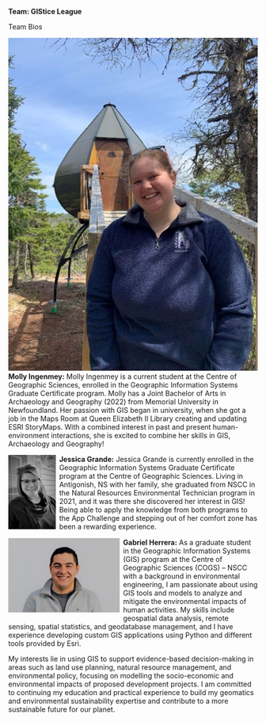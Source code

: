 **Team: GIStice League**

Team Bios

<img src="../images/molly.jpg" style="height=100px; margin:0 .5em .25em 0; float: left;" /> **Molly Ingenmey:** Molly Ingenmey is a current student at the Centre of Geographic Sciences, enrolled in the Geographic Information Systems Graduate Certificate program. Molly has a Joint Bachelor of Arts in Archaeology and Geography (2022) from Memorial University in Newfoundland. Her passion with GIS began in university, when she got a job in the Maps Room at Queen Elizabeth II Library creating and updating ESRI StoryMaps. With a combined interest in past and present human-environment interactions, she is excited to combine her skills in GIS, Archaeology and Geography! <br style="clear:both;" />

<img src="../images/jessica.jpg" style="max-height:150px; margin:0 .5em .25em 0; float: left;" /> **Jessica Grande:** Jessica Grande is currently enrolled in the Geographic Information Systems Graduate Certificate program at the Centre of Geographic Sciences. Living in Antigonish, NS with her family, she graduated from NSCC in the Natural Resources Environmental Technician program in 2021, and it was there she discovered her interest in GIS! Being able to apply the knowledge from both programs to the App Challenge and stepping out of her comfort zone has been a rewarding experience. <br style="clear:both;" />

<img src="../images/gabriel.jpg" style="max-height: 150px; margin:0 .5em .25em 0; float: left;" /> **Gabriel Herrera:** As a graduate student in the Geographic Information Systems (GIS) program at the Centre of Geographic Sciences (COGS) – NSCC with a background in environmental engineering, I am passionate about using GIS tools and models to analyze and mitigate the environmental impacts of human activities. My skills include geospatial data analysis, remote sensing, spatial statistics, and geodatabase management, and I have experience developing custom GIS applications using Python and different tools provided by Esri.

My interests lie in using GIS to support evidence-based decision-making in areas such as land use planning, natural resource management, and environmental policy, focusing on modelling the socio-economic and environmental impacts of proposed development projects. I am committed to continuing my education and practical experience to build my geomatics and environmental sustainability expertise and contribute to a more sustainable future for our planet. <br style="clear:both;" />
